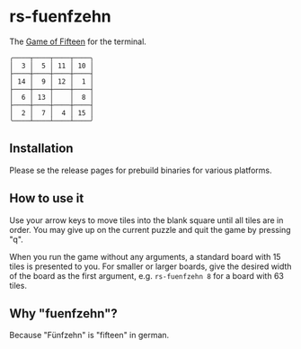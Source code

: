 # rs-fuenfzehn

The [Game of Fifteen](https://en.wikipedia.org/wiki/15_Puzzle) for the terminal.

```
╭────┬────┬────┬────╮
│  3 │  5 │ 11 │ 10 │
├────┼────┼────┼────┤
│ 14 │  9 │ 12 │  1 │
├────┼────┼────┼────┤
│  6 │ 13 │    │  8 │
├────┼────┼────┼────┤
│  2 │  7 │  4 │ 15 │
╰────┴────┴────┴────╯
```

## Installation

Please se the release pages for prebuild binaries for various platforms.

## How to use it

Use your arrow keys to move tiles into the blank square until all tiles are in order. You may give up on the current puzzle and quit the game by pressing "q".

When you run the game without any arguments, a standard board with 15 tiles is presented to you. For smaller or larger boards, give the desired width of the board as the first argument, e.g. `rs-fuenfzehn 8` for a board with 63 tiles.

## Why "fuenfzehn"?

Because "Fünfzehn" is "fifteen" in german.
